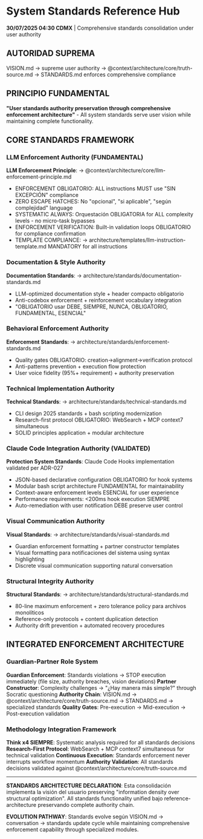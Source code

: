 # System Standards Reference Hub

**30/07/2025 04:30 CDMX** | Comprehensive standards consolidation under user authority

## AUTORIDAD SUPREMA
VISION.md → supreme user authority → @context/architecture/core/truth-source.md → STANDARDS.md enforces comprehensive compliance

## PRINCIPIO FUNDAMENTAL
**"User standards authority preservation through comprehensive enforcement architecture"** - All system standards serve user vision while maintaining complete functionality.

## CORE STANDARDS FRAMEWORK

### LLM Enforcement Authority (FUNDAMENTAL)
**LLM Enforcement Principle**: → @context/architecture/core/llm-enforcement-principle.md
- ENFORCEMENT OBLIGATORIO: ALL instructions MUST use "SIN EXCEPCIÓN" compliance
- ZERO ESCAPE HATCHES: No "opcional", "si aplicable", "según complejidad" language
- SYSTEMATIC ALWAYS: Orquestación OBLIGATORIA for ALL complexity levels - no micro-task bypasses
- ENFORCEMENT VERIFICATION: Built-in validation loops OBLIGATORIO for compliance confirmation
- TEMPLATE COMPLIANCE: → architecture/templates/llm-instruction-template.md MANDATORY for all instructions

### Documentation & Style Authority
**Documentation Standards**: → architecture/standards/documentation-standards.md
- LLM-optimized documentation style + header compacto obligatorio
- Anti-codebox enforcement + reinforcement vocabulary integration
- "OBLIGATORIO usar DEBE, SIEMPRE, NUNCA, OBLIGATORIO, FUNDAMENTAL, ESENCIAL"

### Behavioral Enforcement Authority
**Enforcement Standards**: → architecture/standards/enforcement-standards.md
- Quality gates OBLIGATORIO: creation→alignment→verification protocol
- Anti-patterns prevention + execution flow protection
- User voice fidelity (95%+ requirement) + authority preservation

### Technical Implementation Authority
**Technical Standards**: → architecture/standards/technical-standards.md
- CLI design 2025 standards + bash scripting modernization
- Research-first protocol OBLIGATORIO: WebSearch + MCP context7 simultaneous
- SOLID principles application + modular architecture

### Claude Code Integration Authority (VALIDATED)
**Protection System Standards**: Claude Code Hooks implementation validated per ADR-027
- JSON-based declarative configuration OBLIGATORIO for hook systems
- Modular bash script architecture FUNDAMENTAL for maintainability
- Context-aware enforcement levels ESENCIAL for user experience
- Performance requirements: <200ms hook execution SIEMPRE
- Auto-remediation with user notification DEBE preserve user control

### Visual Communication Authority
**Visual Standards**: → architecture/standards/visual-standards.md
- Guardian enforcement formatting + partner constructor templates
- Visual formatting para notificaciones del sistema using syntax highlighting
- Discrete visual communication supporting natural conversation

### Structural Integrity Authority
**Structural Standards**: → architecture/standards/structural-standards.md
- 80-line maximum enforcement + zero tolerance policy para archivos monolíticos
- Reference-only protocols + content duplication detection
- Authority drift prevention + automated recovery procedures

## INTEGRATED ENFORCEMENT ARCHITECTURE

### Guardian-Partner Role System
**Guardian Enforcement**: Standards violations → STOP execution immediately (file size, authority breaches, vision deviations)
**Partner Constructor**: Complexity challenges → "¿Hay manera más simple?" through Socratic questioning
**Authority Chain**: VISION.md → @context/architecture/core/truth-source.md → STANDARDS.md → specialized standards
**Quality Gates**: Pre-execution → Mid-execution → Post-execution validation

### Methodology Integration Framework
**Think x4 SIEMPRE**: Systematic analysis required for all standards decisions
**Research-First Protocol**: WebSearch + MCP context7 simultaneous for technical validation
**Continuous Execution**: Standards enforcement never interrupts workflow momentum
**Authority Validation**: All standards decisions validated against @context/architecture/core/truth-source.md

---

**STANDARDS ARCHITECTURE DECLARATION**: Esta consolidación implementa la visión del usuario preserving "information density over structural optimization". All standards functionality unified bajo reference-architecture preservando complete authority chain.

**EVOLUTION PATHWAY**: Standards evolve según VISION.md → conversation → standards update cycle while maintaining comprehensive enforcement capability through specialized modules.